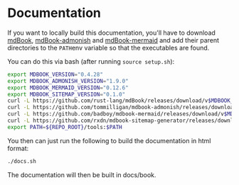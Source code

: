 # Documentation

If you want to locally build this documentation, you'll have to download [mdBook](https://github.com/rust-lang/mdBook), [mdBook-admonish](https://github.com/tommilligan/mdbook-admonish) and [mdBook-mermaid](https://github.com/badboy/mdbook-mermaid) and add their parent directories to the `PATH`env variable so that the executables are found.

You can do this via bash (after running `source setup.sh`):
```bash
export MDBOOK_VERSION="0.4.28"
export MDBOOK_ADMONISH_VERSION="1.9.0"
export MDBOOK_MERMAID_VERSION="0.12.6"
export MDBOOK_SITEMAP_VERSION="0.1.0"
curl -L https://github.com/rust-lang/mdBook/releases/download/v$MDBOOK_VERSION/mdbook-v$MDBOOK_VERSION-x86_64-unknown-linux-gnu.tar.gz | tar xz -C ${REPO_ROOT}/tools
curl -L https://github.com/tommilligan/mdbook-admonish/releases/download/v$MDBOOK_ADMONISH_VERSION/mdbook-admonish-v$MDBOOK_ADMONISH_VERSION-x86_64-unknown-linux-gnu.tar.gz | tar xz -C ${REPO_ROOT}/tools
curl -L https://github.com/badboy/mdbook-mermaid/releases/download/v$MDBOOK_MERMAID_VERSION/mdbook-mermaid-v$MDBOOK_MERMAID_VERSION-x86_64-unknown-linux-gnu.tar.gz | tar xz -C ~/tools
curl -L https://github.com/rxdn/mdbook-sitemap-generator/releases/download/v$MDBOOK_SITEMAP_VERSION/mdbook-sitemap-generator-x86_64-unknown-linux-gnu --output ~/tools/mdbook-sitemap
export PATH=${REPO_ROOT}/tools:$PATH
```

You then can just run the following to build the documentation in html format:
```bash
./docs.sh
```

The documentation will then be built in docs/book.